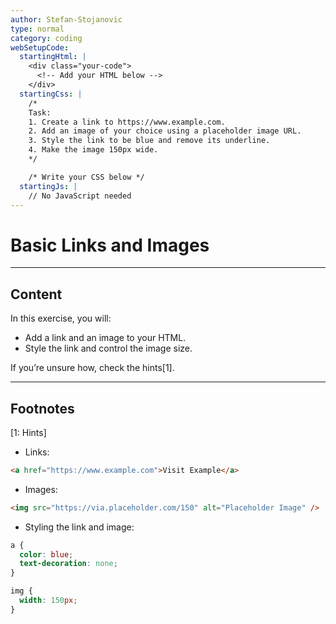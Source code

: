 ```yaml
---
author: Stefan-Stojanovic
type: normal
category: coding
webSetupCode:
  startingHtml: |
    <div class="your-code">
      <!-- Add your HTML below -->
    </div>
  startingCss: |
    /* 
    Task:
    1. Create a link to https://www.example.com.
    2. Add an image of your choice using a placeholder image URL.
    3. Style the link to be blue and remove its underline.
    4. Make the image 150px wide.
    */

    /* Write your CSS below */
  startingJs: |
    // No JavaScript needed
---
```


# Basic Links and Images

---

## Content

In this exercise, you will:
- Add a link and an image to your HTML.
- Style the link and control the image size.

If you’re unsure how, check the hints[1].

---

## Footnotes

[1: Hints]

- Links:  

```html
<a href="https://www.example.com">Visit Example</a>
```

- Images:

```html
<img src="https://via.placeholder.com/150" alt="Placeholder Image" />
```

- Styling the link and image:
```css
a {
  color: blue;
  text-decoration: none;
}

img {
  width: 150px;
}
```